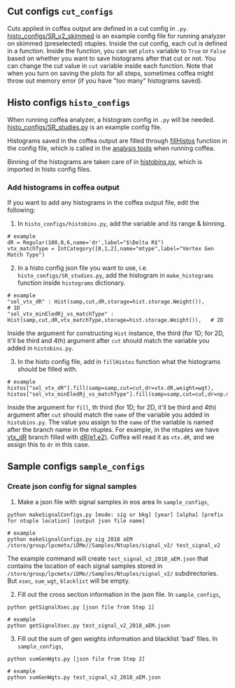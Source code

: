 ## Cut configs `cut_configs`
Cuts applied in coffea output are defined in a cut config in `.py`. [histo_configs/SR_v2_skimmed](https://github.com/kyungminparkdrums/iDMe/blob/main/python_analysis/configs/cut_configs/SR_v2_skimmed.py) is an example config file for running analyzer on skimmed (preselected) ntuples. Inside the cut config, each cut is defined in a function. Inside the function, you can set `plots` variable to `True` or `False` based on whether you want to save histograms after that cut or not. You can change the cut value in `cut` variable inside each function. Note that when you turn on saving the plots for all steps, sometimes coffea might throw out memory error (if you have "too many" histograms saved).

## Histo configs `histo_configs`

When running coffea analyzer, a histogram config in `.py` will be needed. [histo_configs/SR_studies.py](https://github.com/kyungminparkdrums/iDMe/blob/main/python_analysis/configs/histo_configs/SR_studies.py) is an example config file. 

Histograms saved in the coffea output are filled through [fillHistos](https://github.com/kyungminparkdrums/iDMe/blob/main/python_analysis/configs/histo_configs/SR_studies.py#L107) function in the config file, which is called in the [analysis tools](https://github.com/kyungminparkdrums/iDMe/blob/iDMe/python_analysis/analysisTools/analysisTools.py#L133) when running coffea. 

Binning of the histograms are taken care of in [histobins.py](https://github.com/kyungminparkdrums/iDMe/blob/main/python_analysis/configs/histo_configs/histobins.py), which is imported in histo config files.

### Add histograms in coffea output
If you want to add any histograms in the coffea output file, edit the following:

1. In `histo_configs/histobins.py`, add the variable and its range & binning. 
```
# example
dR = Regular(100,0,6,name='dr',label="$\Delta R$")
vtx_matchType = IntCategory([0,1,2],name="mtype",label="Vertex Gen Match Type")
``` 

2. In a histo config json file you want to use, i.e. `histo_configs/SR_studies.py`, add the histogram in `make_histograms` function inside `histograms` dictionary.
```
# example
"sel_vtx_dR" : Hist(samp,cut,dR,storage=hist.storage.Weight()),                                     # 1D
"sel_vtx_minEledRj_vs_matchType" : Hist(samp,cut,dR,vtx_matchType,storage=hist.storage.Weight()),   # 2D
```

Inside the argument for constructing `Hist` instance, the third (for 1D; for 2D, it'll be third and 4th) argument after `cut` should match the variable you added in `histobins.py`. 

3. In the histo config file, add in `fillHistos` function what the histograms should be filled with. 
```
# example
histos["sel_vtx_dR"].fill(samp=samp,cut=cut,dr=vtx.dR,weight=wgt), 
histos["sel_vtx_minEledRj_vs_matchType"].fill(samp=samp,cut=cut,dr=np.minimum(e1.mindRj,e2.mindRj),mtype=vtx.match,weight=wgt),
```

Inside the argument for `fill`, th third (for 1D; for 2D, it'll be third and 4th) argument after `cut` should match the `name` of the variable you added in `histobins.py`. The value you assign to the `name` of the variable is named after the branch name in the ntuples. For example, in the ntuples we have [vtx_dR](https://github.com/kyungminparkdrums/iDMe/blob/iDMe/CustomTools/src/NtupleContainerV2.cc#L207C8-L207C8) branch filled with [dR(e1,e2)](https://github.com/kyungminparkdrums/iDMe/blob/iDMe/AODSkimmer/plugins/ElectronSkimmer.cc#L744). Coffea will read it as `vtx.dR`, and we assign this to `dr` in this case.  


## Sample configs `sample_configs`

### Create json config for signal samples

1. Make a json file with signal samples in eos area 
In `sample_configs`, 
```
python makeSignalConfigs.py [mode: sig or bkg] [year] [alpha] [prefix for ntuple location] [output json file name]

# example
python makeSignalConfigs.py sig 2018 aEM /store/group/lpcmetx/iDMe//Samples/Ntuples/signal_v2/ test_signal_v2
```

The example command will create `test_signal_v2_2018_aEM.json` that contains the location of each signal samples stored in `/store/group/lpcmetx/iDMe//Samples/Ntuples/signal_v2/` subdirectories. But `xsec`, `sum_wgt`, `blacklist` will be empty.

2. Fill out the cross section information in the json file.
In `sample_configs`,
```
python getSignalXsec.py [json file from Step 1]

# example
python getSignalXsec.py test_signal_v2_2018_aEM.json
```

3. Fill out the sum of gen weights information and blacklist 'bad' files.
In `sample_configs`,
```
python sumGenWgts.py [json file from Step 2]

# example
python sumGenWgts.py test_signal_v2_2018_aEM.json
```


